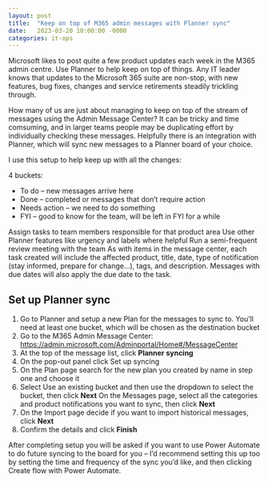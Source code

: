 ```yaml
---
layout: post
title:  "Keep on top of M365 admin messages with Planner sync"
date:   2023-03-20 10:00:00 -0000
categories: it-ops
---
```



Microsoft likes to post quite a few product updates each week in the M365 admin centre. Use Planner to help keep on top of things.
Any IT leader knows that updates to the Microsoft 365 suite are non-stop, with new features, bug fixes, changes and service retirements steadily trickling through. 

How many of us are just about managing to keep on top of the stream of messages using the Admin Message Center? It can be tricky and time comsuming, and in larger teams people may be duplicating effort by individually checking these messages. Helpfully there is an integration with Planner, which will sync new messages to a Planner board of your choice.

I use this setup to help keep up with all the changes:

4 buckets:
- To do – new messages arrive here
- Done – completed or messages that don’t require action
- Needs action – we need to do something 
- FYI – good to know for the team, will be left in FYI for a while

Assign tasks to team members responsible for that product area
Use other Planner features like urgency and labels where helpful
Run a semi-frequent review meeting with the team
As with items in the message center, each task created will include the affected product, title, date, type of notification (stay informed, prepare for change…), tags, and description. Messages with due dates will also apply the due date to the task. 

## Set up Planner sync
1. Go to Planner and setup a new Plan for the messages to sync to. You’ll need at least one bucket, which will be chosen as the destination bucket
2. Go to the M365 Admin Message Center: https://admin.microsoft.com/Adminportal/Home#/MessageCenter
3. At the top of the message list, click **Planner syncing**
4. On the pop-out panel click Set up syncing
5. On the Plan page search for the new plan you created by name in step one and choose it
6. Select Use an existing bucket and then use the dropdown to select the bucket, then click **Next**
On the Messages page, select all the categories and product notifications you want to sync, then click **Next**
7. On the Import page decide if you want to import historical messages, click **Next**
8. Confirm the details and click **Finish**

After completing setup you will be asked if you want to use Power Automate to do future syncing to the board for you – I’d recommend setting this up too by setting the time and frequency of the sync you’d like, and then clicking Create flow with Power Automate.
